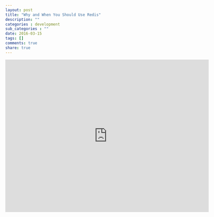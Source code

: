 ```yaml
---
layout: post
title: "Why and When You Should Use Redis"
description: ""
categories : development
sub_categories : ""
date: 2016-03-15
tags: []
comments: true
share: true
---
```


<iframe width="640" height="480" src="https://www.youtube.com/embed/CoQcNgfPYPc" frameborder="0" allowfullscreen=""></iframe>